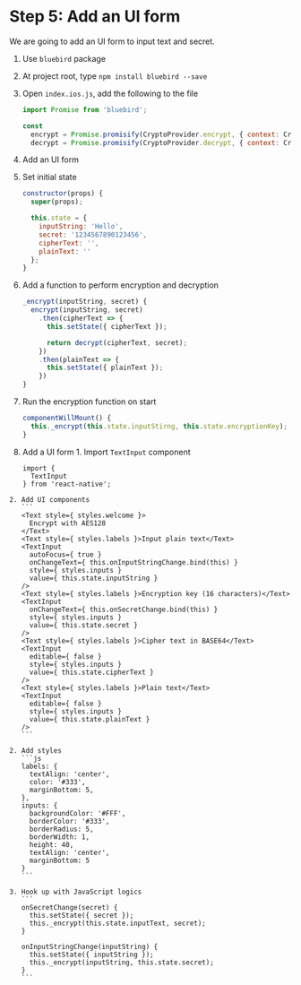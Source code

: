 # Step 5: Add an UI form

We are going to add an UI form to input text and secret.

1. Use `bluebird` package
  1. At project root, type `npm install bluebird --save`
  2. Open `index.ios.js`, add the following to the file
     ```js
     import Promise from 'bluebird';

     const
       encrypt = Promise.promisify(CryptoProvider.encrypt, { context: CryptoProvider }),
       decrypt = Promise.promisify(CryptoProvider.decrypt, { context: CryptoProvider });
     ```

2. Add an UI form
  1. Set initial state
     ```js
     constructor(props) {
       super(props);

       this.state = {
         inputString: 'Hello',
         secret: '1234567890123456',
         cipherText: '',
         plainText: ''
       };
     }
     ```

  2. Add a function to perform encryption and decryption
     ```js
     _encrypt(inputString, secret) {
       encrypt(inputString, secret)
         .then(cipherText => {
           this.setState({ cipherText });

           return decrypt(cipherText, secret);
         })
         .then(plainText => {
           this.setState({ plainText });
         })
     }
     ```

  3. Run the encryption function on start
     ```js
     componentWillMount() {
       this._encrypt(this.state.inputStirng, this.state.encryptionKey);
     }
     ```

  4. Add a UI form
    1. Import `TextInput` component
       ```
       import {
         TextInput
       } from 'react-native';
       ```

    2. Add UI components
       ```
       <Text style={ styles.welcome }>
         Encrypt with AES128
       </Text>
       <Text style={ styles.labels }>Input plain text</Text>
       <TextInput
         autoFocus={ true }
         onChangeText={ this.onInputStringChange.bind(this) }
         style={ styles.inputs }
         value={ this.state.inputString }
       />
       <Text style={ styles.labels }>Encryption key (16 characters)</Text>
       <TextInput
         onChangeText={ this.onSecretChange.bind(this) }
         style={ styles.inputs }
         value={ this.state.secret }
       />
       <Text style={ styles.labels }>Cipher text in BASE64</Text>
       <TextInput
         editable={ false }
         style={ styles.inputs }
         value={ this.state.cipherText }
       />
       <Text style={ styles.labels }>Plain text</Text>
       <TextInput
         editable={ false }
         style={ styles.inputs }
         value={ this.state.plainText }
       />
       ```

    2. Add styles
       ```js
       labels: {
         textAlign: 'center',
         color: '#333',
         marginBottom: 5,
       },
       inputs: {
         backgroundColor: '#FFF',
         borderColor: '#333',
         borderRadius: 5,
         borderWidth: 1,
         height: 40,
         textAlign: 'center',
         marginBottom: 5
       }
       ```

    3. Hook up with JavaScript logics
       ```
       onSecretChange(secret) {
         this.setState({ secret });
         this._encrypt(this.state.inputText, secret);
       }

       onInputStringChange(inputString) {
         this.setState({ inputString });
         this._encrypt(inputString, this.state.secret);
       }
       ```